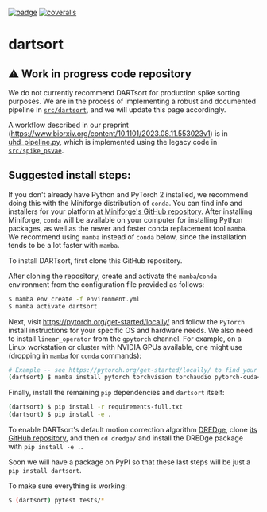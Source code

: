 [![badge](https://github.com/cwindolf/dartsort/actions/workflows/ci.yml/badge.svg?branch=main)](https://github.com/cwindolf/dartsort/actions/)
[![coveralls](https://coveralls.io/repos/github/cwindolf/dartsort/badge.svg?branch=main)](https://coveralls.io/github/cwindolf/dartsort)

# dartsort

## :warning: Work in progress code repository

We do not currently recommend DARTsort for production spike sorting purposes. We are in the process of implementing a robust and documented pipeline in [`src/dartsort`](src/dartsort), and we will update this page accordingly.

A workflow described in our preprint (https://www.biorxiv.org/content/10.1101/2023.08.11.553023v1) is in [uhd_pipeline.py](scripts/uhd_pipeline.py), which is implemented using the legacy code in [`src/spike_psvae`](src/spike_psvae).


## Suggested install steps:

If you don't already have Python and PyTorch 2 installed, we recommend doing this with the Miniforge distribution of `conda`. You can find info and installers for your platform [at Miniforge's GitHub repository](https://github.com/conda-forge/miniforge). After installing Miniforge, `conda` will be available on your computer for installing Python packages, as well as the newer and faster conda replacement tool `mamba`. We recommend using `mamba` instead of `conda` below, since the installation tends to be a lot faster with `mamba`.

To install DARTsort, first clone this GitHub repository.

After cloning the repository, create and activate the `mamba`/`conda` environment from the configuration file provided as follows:

```bash
$ mamba env create -f environment.yml
$ mamba activate dartsort
```

Next, visit https://pytorch.org/get-started/locally/ and follow the `PyTorch` install instructions for your specific OS and hardware needs.
We also need to install `linear_operator` from the `gpytorch` channel.
For example, on a Linux workstation or cluster with NVIDIA GPUs available, one might use (dropping in `mamba` for `conda` commands):

```bash
# Example -- see https://pytorch.org/get-started/locally/ to find your platform's command.
(dartsort) $ mamba install pytorch torchvision torchaudio pytorch-cuda=11.8 linear_operator -c pytorch -c nvidia -c gpytorch
```

Finally, install the remaining `pip` dependencies and `dartsort` itself:

```bash
(dartsort) $ pip install -r requirements-full.txt
(dartsort) $ pip install -e .
```

To enable DARTsort's default motion correction algorithm [DREDge](https://www.biorxiv.org/content/10.1101/2023.10.24.563768), clone [its GitHub repository](https://github.com/evarol/dredge), and then `cd dredge/` and install the DREDge package with `pip install -e .`.

Soon we will have a package on PyPI so that these last steps will be just a `pip install dartsort`.

To make sure everything is working:

```bash
$ (dartsort) pytest tests/*
```
